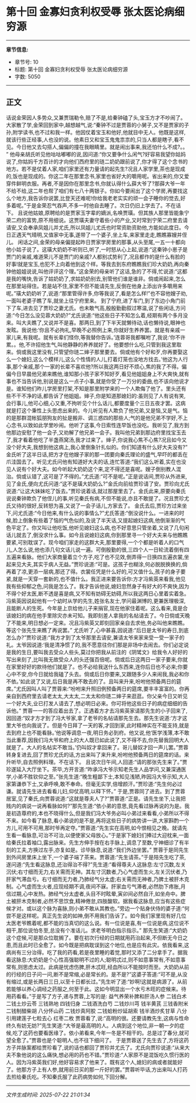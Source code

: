 # 第十回 金寡妇贪利权受辱 张太医论病细穷源

---

**章节信息:**
- 章节号: 10
- 标题: 第十回 金寡妇贪利权受辱 张太医论病细穷源
- 字数: 5050

---

## 正文

话说金荣因人多势众,又兼贾瑞勒令,赔了不是,给秦钟磕了头,宝玉方才不吵闹了。大家散了学,金荣回到家中,越想越气,说:“秦钟不过是贾蓉的小舅子,又不是贾家的子孙,附学读书,也不过和我一样。他因仗着宝玉和他好,他就目中无人。他既是这样,就该行些正经事,人也没的说。他素日又和宝玉鬼鬼祟祟的,只当人都是瞎子,看不见。今日他又去勾搭人,偏偏的撞在我眼睛里。就是闹出事来,我还怕什么不成?。。 ”
他母亲胡氏听见他咕咕嘟嘟的说,因问道:“你又要争什么闲气?好容易我望你姑妈说了,你姑妈千方百计的才向他们西府里的琏二奶奶跟前说了,你才得了这个念书的地方。若不是仗着人家,咱们家里还有力量请的起先生?况且人家学里,茶也是现成的,饭也是现成的。你这二年在那里念书,家里也省好大的嚼用呢。省出来的,你又爱穿件鲜明衣服。再者,不是因你在那里念书,你就认得什么薛大爷了?那薛大爷一年不给不给,这二年也帮了咱们有七八十两银子。你如今要闹出了这个学房,再要找这么个地方,我告诉你说罢,比登天还难呢!你给我老老实实的顽一会子睡你的觉去,好多着呢。”于是金荣忍气吞声,不多一时他自去睡了。次日仍旧上学去了。不在话下。
且说他姑娘,原聘给的是贾家玉字辈的嫡派,名唤贾璜。但其族人那里皆能象宁荣二府的富势,原不用细说。这贾璜夫妻守着些小的产业,又时常到宁荣二府里去请请安,又会奉承凤姐儿并尤氏,所以凤姐儿尤氏也时常资助资助他,方能如此度日。今日正遇天气晴明,又值家中无事,遂带了一个婆子,坐上车,来家里走走,瞧瞧寡嫂并侄儿。
闲话之间,金荣的母亲偏提起昨日贾家学房里的那事,从头至尾,一五一十都向他小姑子说了。这璜大奶奶不听则已,听了,一时怒从心上起,说道:“这秦钟小崽子是贾门的亲戚,难道荣儿不是贾门的亲戚?人都别忒势利了,况且都作的是什么有脸的好事!就是宝玉,也犯不上向着他到这个样。等我去到东府瞧瞧我们珍大奶奶,再向秦钟他姐姐说说,叫他评评这个理。”这金荣的母亲听了这话,急的了不得,忙说道:“这都是我的嘴快,告诉了姑奶奶了,求姑奶奶别去,别管他们谁是谁非。倘或闹起来,怎么在那里站得住。若是站不住,家里不但不能请先生,反倒在他身上添出许多嚼用来呢。”璜大奶奶听了,说道:“那里管得许多,你等我说了,看是怎么样!”也不容他嫂子劝,一面叫老婆子瞧了车,就坐上往宁府里来。
到了宁府,进了车门,到了东边小角门前下了车,进去见了贾珍之妻尤氏。也未敢气高,殷殷勤勤叙过寒温,说了些闲话,方问道:“今日怎么没见蓉大奶奶?”尤氏说道:“他这些日子不知怎么着,经期有两个多月没来。叫大夫瞧了,又说并不是喜。那两日,到了下半天就懒待动,话也懒待说,眼神也发眩。我说他:‘你且不必拘礼,早晚不必照例上来,你就好生养养罢。就是有亲戚一家儿来,有我呢。就有长辈们怪你,等我替你告诉。’连蓉哥我都嘱咐了,我说:‘你不许累。。他,不许招他生气,叫他静静的养养就好了。他要想什么吃,只管到我这里取来。倘或我这里没有,只管望你琏二婶子那里要去。倘或他有个好和歹,你再要娶这么一个媳妇,这么个模样儿,这么个性情的人儿,打着灯笼也没地方找去。’他这为人行事,那个亲戚,那个一家的长辈不喜欢他?所以我这两日好不烦心,焦的我了不得。偏偏今日早晨他兄弟来瞧他,谁知那小孩子家不知好歹,看见他姐姐身上不大爽快,就有事也不当告诉他,别说是这么一点子小事,就是你受了一万分的委曲,也不该向他说才是。谁知他们昨儿学房里打架,不知是那里附学来的一个人欺侮了他了。里头还有些不干不净的话,都告诉了他姐姐。婶子,你是知道那媳妇的:虽则见了人有说有笑,会行事儿,他可心细,心又重,不拘听见个什么话儿,都要度量个三日五夜才罢。这病就是打这个秉性上头思虑出来的。今儿听见有人欺负了他兄弟,又是恼,又是气。恼的是那群混帐狐朋狗友的扯是搬非、调三惑四的那些人;气的是他兄弟不学好,不上心念书,以致如此学里吵闹。他听了这事,今日索性连早饭也没吃。我听见了,我方到他那边安慰了他一会子,又劝解了他兄弟一会子。我叫他兄弟到那边府里找宝玉去了,我才看着他吃了半盏燕窝汤,我才过来了。婶子,你说我心焦不心焦?况且如今又没个好大夫,我想到他这病上,我心里倒象针扎似的。你们知道有什么好大夫没有?”
金氏听了这半日话,把方才在他嫂子家的那一团要向秦氏理论的盛气,早吓的都丢在爪洼国去了。听见尤氏问他有知道好大夫的话,连忙答道:“我们这么听着,实在也没见人说有个好大夫。如今听起大奶奶这个来,定不得还是喜呢。嫂子倒别教人混治。倘或认错了,这可是了不得的。”尤氏道:“可不是呢。”正是说话间,贾珍从外进来,见了金氏,便向尤氏问道:“这不是璜大奶奶么?”金氏向前给贾珍请了安。贾珍向尤氏说道:“让这大妹妹吃了饭去。”贾珍说着话,就过那屋里去了。金氏此来,原要向秦氏说说秦钟欺负了他侄儿的事,听见秦氏有病,不但不能说,亦且不敢提了。况且贾珍尤氏又待的很好,反转怒为喜,又说了一会子话儿,方家去了。
金氏去后,贾珍方过来坐下,问尤氏道:“今日他来,有什么说的事情么?”尤氏答道:“倒没说什么。一进来的时候,脸上倒象有些着了恼的气色似的,及说了半天话,又提起媳妇这病,他倒渐渐的气色平定了。你又叫让他吃饭,他听见媳妇这么病,也不好意思只管坐着,又说了几句闲话儿就去了,倒没求什么事。如今且说媳妇这病,你到那里寻一个好大夫来与他瞧瞧要紧,可别耽误了。现今咱们家走的这群大夫,那里要得,一个个都是听着人的口气儿,人怎么说,他也添几句文话儿说一遍。可倒殷勤的很,三四个人一日轮流着倒有四五遍来看脉。他们大家商量着立个方子,吃了也不见效,倒弄得一日换四五遍衣裳,坐起来见大夫,其实于病人无益。”贾珍说道:“可是。这孩子也糊涂,何必脱脱换换的,倘再着了凉,更添一层病,那还了得。衣裳任凭是什么好的,可又值什么,孩子的身子要紧,就是一天穿一套新的,也不值什么。我正进来要告诉你:方才冯紫英来看我,他见我有些抑郁之色,问我是怎么了。我才告诉他说,媳妇忽然身子有好大的不爽快,因为不得个好太医,断不透是喜是病,又不知有妨碍无妨碍,所以我这两日心里着实着急。冯紫英因说起他有一个幼时从学的先生,姓张名友士,学问最渊博的,更兼医理极深,且能断人的生死。今年是上京给他儿子来捐官,现在他家住着呢。这么看来,竟是合该媳妇的病在他手里除灾亦未可知。我即刻差人拿我的名帖请去了。今日倘或天晚了不能来,明日想必一定来。况且冯紫英又即刻回家亲自去求他,务必叫他来瞧瞧。等这个张先生来瞧了再说罢。”
尤氏听了,心中甚喜,因说道:“后日是太爷的寿日,到底怎么办?”贾珍说道:“我方才到了太爷那里去请安,兼请太爷来家来受一受一家子的礼。太爷因说道:‘我是清净惯了的,我不愿意往你们那是非场中去闹去。你们必定说是我的生日,要叫我去受众人些头,莫过你把我从前注的《阴骘文》给我令人好好的写出来刻了,比叫我无故受众人的头还强百倍呢。倘或后日这两日一家子要来,你就在家里好好的款待他们就是了。也不必给我送什么东西来,连你后日也不必来;你要心中不安,你今日就给我磕了头去。倘或后日你要来,又跟随多少人来闹我,我必和你不依。’如此说了又说,后日我是再不敢去的了。且叫来升来,吩咐他预备两日的筵席。”尤氏因叫人叫了贾蓉来:“吩咐来升照旧例预备两日的筵席,要丰丰富富的。你再亲自到西府里去请老太太,大太太,二太太和你琏二婶子来逛逛。你父亲今日又听见一个好大夫,业已打发人请去了,想必明日必来。你可将他这些日子的病症细细的告诉他。”
贾蓉一一的答应着出去了。正遇着方才去冯紫英家请那先生的小子回来了,因回道:“奴才方才到了冯大爷家,拿了老爷的名帖请那先生去。那先生说道:‘方才这里大爷也向我说了。但是今日拜了一天的客,才回到家,此时精神实在不能支持,就是去到府上也不能看脉。’他说等调息一夜,明日务必到府。他又说,他‘医学浅薄,本不敢当此重荐,因我们冯大爷和府上的大人既已如此说了,又不得不去,你先替我回明大人就是了。大人的名帖实不敢当。’仍叫奴才拿回来了。哥儿替奴才回一声儿罢。”贾蓉转身复进去,回了贾珍尤氏的话,方出来叫了来升来,吩咐他预备两日的筵席的话。来升听毕,自去照例料理。不在话下。
且说次日午间,人回道:“请的那张先生来了。”贾珍遂延入大厅坐下。茶毕,方开言道:“昨承冯大爷示知老先生人品学问,又兼深通医学,小弟不胜钦仰之至。”张先生道:“晚生粗鄙下士,本知见浅陋,昨因冯大爷示知,大人家第谦恭下士,又承呼唤,敢不奉命。但毫无实学,倍增颜汗。”贾珍道:“先生何必过谦。就请先生进去看看儿妇,仰仗高明,以释下怀。”
于是,贾蓉同了进去。到了贾蓉居室,见了秦氏,向贾蓉说道:“这就是尊夫人了?”贾蓉道:“正是。请先生坐下,让我把贱内的病说一说再看脉如何?”那先生道:“依小弟的意思,竟先看过脉再说的为是。我是初造尊府的,本也不晓得什么,但是我们冯大爷务必叫小弟过来看看,小弟所以不得不来。如今看了脉息,看小弟说的是不是,再将这些日子的病势讲一讲,大家斟酌一个方儿,可用不可用,那时爷再定夺。”贾蓉道:“先生实在高明,如今恨相见之晚。就请先生看一看脉息,可治不可治,以便使家父母放心。”于是家下媳妇们捧过大迎枕来,一面给秦氏拉着袖口,露出脉来。先生方伸手按在右手脉上,调息了至数,宁神细诊了有半刻的工夫,方换过左手,亦复如是。诊毕脉息,说道:“我们外边坐罢。”
贾蓉于是同先生到外间房里床上坐下,一个婆子端了茶来。贾蓉道:“先生请茶。”于是陪先生吃了茶,遂问道:“先生看这脉息,还治得治不得?”先生道:“看得尊夫人这脉息:左寸沉数,左关沉伏;右寸细而无力,右关需而无神。其左寸沉数者,乃心气虚而生火,左关沉伏者,乃肝家气滞血亏。右寸细而无力者,乃肺经气分太虚;右关需而无神者,乃脾土被肝木克制。心气虚而生火者,应现经期不调,夜间不寐。肝家血亏气滞者,必然肋下疼胀,月信过期,心中发热。肺经气分太虚者,头目不时眩晕,寅卯间必然自汗,如坐舟中。脾土被肝木克制者,必然不思饮食,精神倦怠,四肢酸软。据我看这脉息,应当有这些症候才对。或以这个脉为喜脉,则小弟不敢从其教也。”旁边一个贴身伏侍的婆子道:“何尝不是这样呢。真正先生说的如神,倒不用我们告诉了。如今我们家里现有好几位太医老爷瞧着呢,都不能的当真切的这么说。有一位说是喜,有一位说是病,这位说不相干,那位说怕冬至,总没有个准话儿。求老爷明白指示指示。”
那先生笑道:“大奶奶这个症候,可是那众位耽搁了。要在初次行经的日期就用药治起来,不但断无今日之患,而且此时已全愈了。如今既是把病耽误到这个地位,也是应有此灾。依我看来,这病尚有三分治得。吃了我的药看,若是夜里睡的着觉,那时又添了二分拿手了。据我看这脉息:大奶奶是个心性高强聪明不过的人;聪明忒过,则不如意事常有,不如意事常有,则思虑太过。此病是忧虑伤脾,肝木忒旺,经血所以不能按时而至。大奶奶从前的行经的日子问一问,断不是常缩,必是常长的。是不是?”这婆子答道:“可不是,从没有缩过,或是长两日三日,以至十日都长过。”先生听了道:“妙啊!这就是病源了。从前若能够以养心调经之药服之,何至于此。这如今明显出一个水亏木旺的症候来。待用药看看。”于是写了方子,递与贾蓉,上写的是:
益气养荣补脾和肝汤人参  二钱白术  二钱土炒云苓  三钱熟地  四钱归身  二钱酒洗白芍  二钱炒川芎  钱半黄芪  三钱香附米  二钱制醋柴胡  八分怀山药  二钱炒真阿胶  二钱蛤粉炒延胡索  钱半酒炒炙甘草  八分引用建莲子七粒去心  红枣二枚
贾蓉看了,说:“高明的很。还要请教先生,这病与性命终久有妨无妨?”先生笑道:“大爷是最高明的人。人病到这个地位,非一朝一夕的症候,吃了这药也要看医缘了。依小弟看来,今年一冬是不相干的。总是过了春分,就可望全愈了。”贾蓉也是个聪明人,也不往下细问了。
于是贾蓉送了先生去了,方将这药方子并脉案都给贾珍看了,说的话也都回了贾珍并尤氏了。尤氏向贾珍说道:“从来大夫不象他说的这么痛快,想必用的药也不错。”贾珍道:“人家原不是混饭吃久惯行医的人。因为冯紫英我们好,他好容易求了他来了。既有这个人,媳妇的病或者就能好了。他那方子上有人参,就用前日买的那一斤好的罢。”贾蓉听毕话,方出来叫人打药去煎给秦氏吃。不知秦氏服了此药病势如何,下回分解。

---

*文件生成时间: 2025-07-22 21:01:34*
